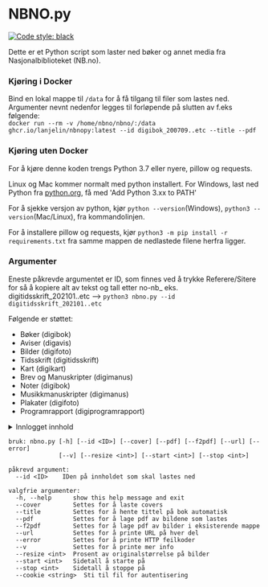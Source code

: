# NBNO.py
[![Code style: black](https://img.shields.io/badge/code%20style-black-000000.svg)](https://github.com/psf/black)

Dette er et Python script som laster ned bøker og annet media fra Nasjonalbiblioteket (NB.no).

### Kjøring i Docker
Bind en lokal mappe til `/data` for å få tilgang til filer som lastes ned.  
Argumenter nevnt nedenfor legges til forløpende på slutten av f.eks følgende:  
`docker run --rm -v /home/nbno/nbno/:/data ghcr.io/lanjelin/nbnopy:latest --id digibok_200709..etc --title --pdf`  

### Kjøring uten Docker
For å kjøre denne koden trengs Python 3.7 eller nyere, pillow og requests.

Linux og Mac kommer normalt med python installert.
For Windows, last ned Python fra [python.org](https://www.python.org/downloads/), få med 'Add Python 3.xx to PATH'

For å sjekke versjon av python, kjør `python --version`(Windows), `python3 --version`(Mac/Linux), fra kommandolinjen.

For å installere pillow og requests, kjør `python3 -m pip install -r requirements.txt` fra samme mappen de nedlastede filene herfra ligger.

### Argumenter
Eneste påkrevde argumentet er ID, som finnes ved å trykke Referere/Sitere for så å kopiere alt av tekst og tall etter no-nb_ eks. digitidsskrift_202101..etc --> `python3 nbno.py --id digitidsskrift_202101..etc`

Følgende er støttet:
 - Bøker (digibok)
 - Aviser (digavis)
 - Bilder (digifoto)
 - Tidsskrift (digitidsskrift)
 - Kart (digikart)
 - Brev og Manuskripter (digimanus)
 - Noter (digibok)
 - Musikkmanuskripter (digimanus)
 - Plakater (digifoto)
 - Programrapport (digiprogramrapport)

<details>
  <summary>Innlogget innhold</summary>
  Som innlogget, åpne boka der en kan lese den, åpne Utviklerverktøy og finn Nettverkfanen.  
  Refresh siden, og nettverksfanen populeres med innhold.  
  Finn og velg manifest?fields=etcetc i listen, og bla igjen ned og finn Request Headers.  

  Her kopieres innholdet fra authorization og cookie og lagres i en textfil ved scriptet.  
  Formaten på tekstfilen er
  ```
  authorization=4JjcVi6faGF-GhD6wMoXZ80rUkg.*AAJTSQACMDIAAlNLABxxRandomRandomxxSNVpvUTlQxxRandomRandomxxDVFMAAlMxAAIwMQ..
  cookie=_ga=GA1.1.1234543217.123454321; _hjSessionUser_123454321=eyJpZCI6IjUzOTZmxxRandomRandomxxy1hNDEwLTc0ZjA4NTJhxxRandomRandomxxOjE3MjYwNTEyNzcxxRandomRandomxxW5nIjp0cnVlfQ==;osvosvetc
  ```
  Scriptet kjøres deretter med `--cookie` flagget som peker til filen, feks `python3 nbno.py --id blabla --cookie nbno-cookie.txt`

</details>

```
bruk: nbno.py [-h] [--id <ID>] [--cover] [--pdf] [--f2pdf] [--url] [--error] 
              [--v] [--resize <int>] [--start <int>] [--stop <int>]

påkrevd argument:
  --id <ID>    IDen på innholdet som skal lastes ned

valgfrie argumenter:
  -h, --help      show this help message and exit
  --cover         Settes for å laste covers
  --title         Settes for å hente tittel på bok automatisk
  --pdf           Settes for å lage pdf av bildene som lastes
  --f2pdf         Settes for å lage pdf av bilder i eksisterende mappe
  --url           Settes for å printe URL på hver del
  --error         Settes for å printe HTTP feilkoder
  --v             Settes for å printe mer info
  --resize <int>  Prosent av originalstørrelse på bilder
  --start <int>   Sidetall å starte på
  --stop <int>    Sidetall å stoppe på
  --cookie <string>  Sti til fil for autentisering
```
